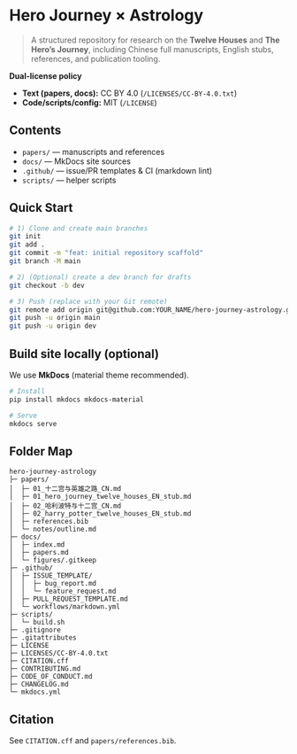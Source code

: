 # Hero Journey × Astrology

> A structured repository for research on the **Twelve Houses** and **The Hero’s Journey**, including Chinese full manuscripts, English stubs, references, and publication tooling.

**Dual-license policy**
- **Text (papers, docs):** CC BY 4.0 (`/LICENSES/CC-BY-4.0.txt`)
- **Code/scripts/config:** MIT (`/LICENSE`)

## Contents
- `papers/` — manuscripts and references
- `docs/` — MkDocs site sources
- `.github/` — issue/PR templates & CI (markdown lint)
- `scripts/` — helper scripts

## Quick Start

```bash
# 1) Clone and create main branches
git init
git add .
git commit -m "feat: initial repository scaffold"
git branch -M main

# 2) (Optional) create a dev branch for drafts
git checkout -b dev

# 3) Push (replace with your Git remote)
git remote add origin git@github.com:YOUR_NAME/hero-journey-astrology.git
git push -u origin main
git push -u origin dev
```

## Build site locally (optional)

We use **MkDocs** (material theme recommended).

```bash
# Install
pip install mkdocs mkdocs-material

# Serve
mkdocs serve
```

## Folder Map

```
hero-journey-astrology
├─ papers/
│  ├─ 01_十二宫与英雄之路_CN.md
│  ├─ 01_hero_journey_twelve_houses_EN_stub.md
│  ├─ 02_哈利波特与十二宫_CN.md
│  ├─ 02_harry_potter_twelve_houses_EN_stub.md
│  ├─ references.bib
│  └─ notes/outline.md
├─ docs/
│  ├─ index.md
│  ├─ papers.md
│  └─ figures/.gitkeep
├─ .github/
│  ├─ ISSUE_TEMPLATE/
│  │  ├─ bug_report.md
│  │  └─ feature_request.md
│  ├─ PULL_REQUEST_TEMPLATE.md
│  └─ workflows/markdown.yml
├─ scripts/
│  └─ build.sh
├─ .gitignore
├─ .gitattributes
├─ LICENSE
├─ LICENSES/CC-BY-4.0.txt
├─ CITATION.cff
├─ CONTRIBUTING.md
├─ CODE_OF_CONDUCT.md
├─ CHANGELOG.md
└─ mkdocs.yml
```

## Citation

See `CITATION.cff` and `papers/references.bib`.